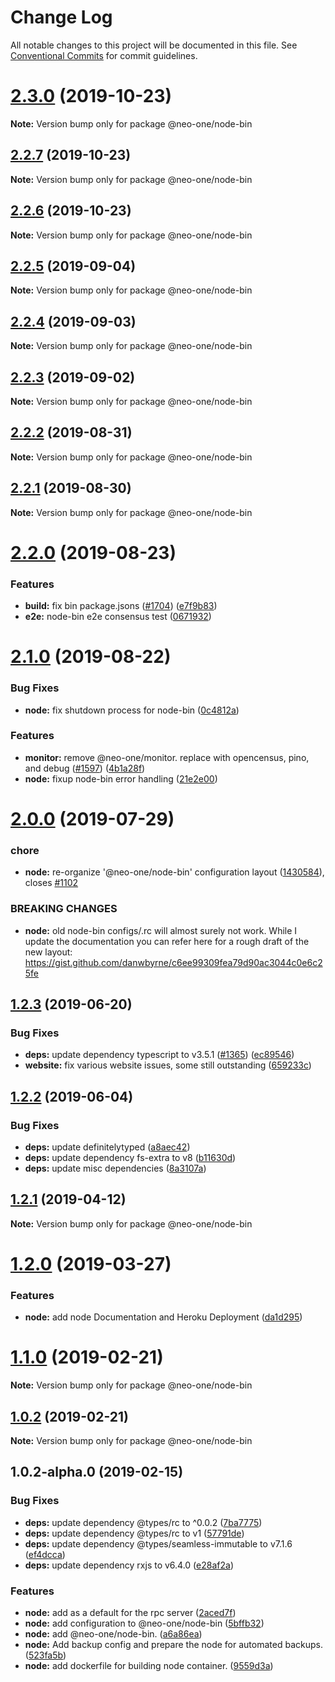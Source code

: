 # Change Log

All notable changes to this project will be documented in this file.
See [Conventional Commits](https://conventionalcommits.org) for commit guidelines.

# [2.3.0](https://github.com/neo-one-suite/neo-one/compare/@neo-one/node-bin@2.2.7...@neo-one/node-bin@2.3.0) (2019-10-23)

**Note:** Version bump only for package @neo-one/node-bin





## [2.2.7](https://github.com/neo-one-suite/neo-one/compare/@neo-one/node-bin@2.2.6...@neo-one/node-bin@2.2.7) (2019-10-23)

**Note:** Version bump only for package @neo-one/node-bin





## [2.2.6](https://github.com/neo-one-suite/neo-one/compare/@neo-one/node-bin@2.2.5...@neo-one/node-bin@2.2.6) (2019-10-23)

**Note:** Version bump only for package @neo-one/node-bin





## [2.2.5](https://github.com/neo-one-suite/neo-one/compare/@neo-one/node-bin@2.2.4...@neo-one/node-bin@2.2.5) (2019-09-04)

**Note:** Version bump only for package @neo-one/node-bin





## [2.2.4](https://github.com/neo-one-suite/neo-one/compare/@neo-one/node-bin@2.2.3...@neo-one/node-bin@2.2.4) (2019-09-03)

**Note:** Version bump only for package @neo-one/node-bin





## [2.2.3](https://github.com/neo-one-suite/neo-one/compare/@neo-one/node-bin@2.2.2...@neo-one/node-bin@2.2.3) (2019-09-02)

**Note:** Version bump only for package @neo-one/node-bin





## [2.2.2](https://github.com/neo-one-suite/neo-one/compare/@neo-one/node-bin@2.2.1...@neo-one/node-bin@2.2.2) (2019-08-31)

**Note:** Version bump only for package @neo-one/node-bin





## [2.2.1](https://github.com/neo-one-suite/neo-one/compare/@neo-one/node-bin@2.2.0...@neo-one/node-bin@2.2.1) (2019-08-30)

**Note:** Version bump only for package @neo-one/node-bin





# [2.2.0](https://github.com/neo-one-suite/neo-one/compare/@neo-one/node-bin@2.1.0...@neo-one/node-bin@2.2.0) (2019-08-23)


### Features

* **build:** fix bin package.jsons ([#1704](https://github.com/neo-one-suite/neo-one/issues/1704)) ([e7f9b83](https://github.com/neo-one-suite/neo-one/commit/e7f9b83))
* **e2e:** node-bin e2e consensus test ([0671932](https://github.com/neo-one-suite/neo-one/commit/0671932))





# [2.1.0](https://github.com/neo-one-suite/neo-one/compare/@neo-one/node-bin@2.0.0...@neo-one/node-bin@2.1.0) (2019-08-22)


### Bug Fixes

* **node:** fix shutdown process for node-bin ([0c4812a](https://github.com/neo-one-suite/neo-one/commit/0c4812a))


### Features

* **monitor:** remove @neo-one/monitor. replace with opencensus, pino, and debug ([#1597](https://github.com/neo-one-suite/neo-one/issues/1597)) ([4b1a28f](https://github.com/neo-one-suite/neo-one/commit/4b1a28f))
* **node:** fixup node-bin error handling ([21e2e00](https://github.com/neo-one-suite/neo-one/commit/21e2e00))





# [2.0.0](https://github.com/neo-one-suite/neo-one/compare/@neo-one/node-bin@1.2.3...@neo-one/node-bin@2.0.0) (2019-07-29)


### chore

* **node:** re-organize '@neo-one/node-bin' configuration layout ([1430584](https://github.com/neo-one-suite/neo-one/commit/1430584)), closes [#1102](https://github.com/neo-one-suite/neo-one/issues/1102)


### BREAKING CHANGES

* **node:** old node-bin configs/.rc will almost surely not work. While I update the documentation you can refer here for a rough draft of the new layout: https://gist.github.com/danwbyrne/c6ee99309fea79d90ac3044c0e6c25fe





## [1.2.3](https://github.com/neo-one-suite/neo-one/compare/@neo-one/node-bin@1.2.2...@neo-one/node-bin@1.2.3) (2019-06-20)


### Bug Fixes

* **deps:** update dependency typescript to v3.5.1 ([#1365](https://github.com/neo-one-suite/neo-one/issues/1365)) ([ec89546](https://github.com/neo-one-suite/neo-one/commit/ec89546))
* **website:** fix various website issues, some still outstanding ([659233c](https://github.com/neo-one-suite/neo-one/commit/659233c))





## [1.2.2](https://github.com/neo-one-suite/neo-one/compare/@neo-one/node-bin@1.2.1...@neo-one/node-bin@1.2.2) (2019-06-04)


### Bug Fixes

* **deps:** update definitelytyped ([a8aec42](https://github.com/neo-one-suite/neo-one/commit/a8aec42))
* **deps:** update dependency fs-extra to v8 ([b11630d](https://github.com/neo-one-suite/neo-one/commit/b11630d))
* **deps:** update misc dependencies ([8a3107a](https://github.com/neo-one-suite/neo-one/commit/8a3107a))





## [1.2.1](https://github.com/neo-one-suite/neo-one/compare/@neo-one/node-bin@1.2.0...@neo-one/node-bin@1.2.1) (2019-04-12)

**Note:** Version bump only for package @neo-one/node-bin





# [1.2.0](https://github.com/neo-one-suite/neo-one/compare/@neo-one/node-bin@1.1.0...@neo-one/node-bin@1.2.0) (2019-03-27)


### Features

* **node:** add node Documentation and Heroku Deployment ([da1d295](https://github.com/neo-one-suite/neo-one/commit/da1d295))





# [1.1.0](https://github.com/neo-one-suite/neo-one/compare/@neo-one/node-bin@1.0.2...@neo-one/node-bin@1.1.0) (2019-02-21)

**Note:** Version bump only for package @neo-one/node-bin





## [1.0.2](https://github.com/neo-one-suite/neo-one/compare/@neo-one/node-bin@1.0.2-alpha.0...@neo-one/node-bin@1.0.2) (2019-02-21)

**Note:** Version bump only for package @neo-one/node-bin





## 1.0.2-alpha.0 (2019-02-15)


### Bug Fixes

* **deps:** update dependency @types/rc to ^0.0.2 ([7ba7775](https://github.com/neo-one-suite/neo-one/commit/7ba7775))
* **deps:** update dependency @types/rc to v1 ([57791de](https://github.com/neo-one-suite/neo-one/commit/57791de))
* **deps:** update dependency @types/seamless-immutable to v7.1.6 ([ef4dcca](https://github.com/neo-one-suite/neo-one/commit/ef4dcca))
* **deps:** update dependency rxjs to v6.4.0 ([e28af2a](https://github.com/neo-one-suite/neo-one/commit/e28af2a))


### Features

* **node:** add  as a default for the rpc server ([2aced7f](https://github.com/neo-one-suite/neo-one/commit/2aced7f))
* **node:** add  configuration to @neo-one/node-bin ([5bffb32](https://github.com/neo-one-suite/neo-one/commit/5bffb32))
* **node:** add @neo-one/node-bin. ([a6a86ea](https://github.com/neo-one-suite/neo-one/commit/a6a86ea))
* **node:** Add backup config and prepare the node for automated backups. ([523fa5b](https://github.com/neo-one-suite/neo-one/commit/523fa5b))
* **node:** add dockerfile for building node container. ([9559d3a](https://github.com/neo-one-suite/neo-one/commit/9559d3a))
